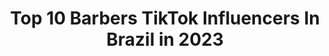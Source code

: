 ---
title: Top 10 Barbers TikTok Influencers In Brazil in 2023
description: >-
  Find top barbers TikTok influencers in Brazil in 2023. Most popular hashtags: #tiktok #foryou #barber #viral.
platform: TikTok
hits: 15
text_top: See the best TikTok influencers on inBeat.
text_bottom: inBeat has 15 TikTok influencers like this in Brazil for you to work with.
profiles:
  - username: "rodrigorezende17"
    fullname: >-
      Rodrigo Rezende
    bio: >-
      Insta: @Salaorezendee @Ciclerezende ☝🏾 YouTube: Rodrigo Rezende
    location: "Brazil"
    followers: 2466
    engagement: 569
    commentsToLikes: 0.021687
    id: ckb9akokhvrhh0j23ryzii7uw
    verified: false
    hashtags: "#thebarberpost, #brasilbarbers, #homemmoderno, #bar"
  - username: "mikaelversatil"
    fullname: >-
      Mikael versátil
    bio: >-
      meu ista ➡️ @mikaelversatiloficial Aperfeiçoamentos Worckshops E só 🔥
    location: "Brazil"
    followers: 23200
    engagement: 463
    commentsToLikes: 0.010374
    id: ckc8bd3l37rrt0j23xn2cqonm
    verified: false
    hashtags: "#foryou, #fyp, #cortes, #fryp"
  - username: "cortezika"
    fullname: >-
      Salomão Machado
    bio: >-
      Instagram 👉🏻@magodu_cort ✂️ canal YouTube 👉🏻 corte zika
    location: "Brazil"
    followers: 11600
    engagement: 746
    commentsToLikes: 0.018709
    id: cka0igc39dlcn0i78yil8gyqz
    verified: false
    hashtags: "#viral, #seguidores, #barbershop, #cortemasculino"
  - username: "leopanissa"
    fullname: >-
      LéoPanissa
    bio: >-
      SIGO TODOS DE VOLTA ! ❤️
    location: "Brazil"
    followers: 15400
    engagement: 708
    commentsToLikes: 0.015552
    id: ckb99ifq7tr0z0j239mew185u
    verified: false
    hashtags: "#animal, #foryou, #fypchallenge, #comedia"
  - username: "barbeiroxtreme"
    fullname: >-
      Barbeiros Extreme 🇧
    bio: >-
      pagina sob Mundo Barbearia App Pagando bem 👇 https://www.wowapp.com/w/kassyano
    location: "Brazil"
    followers: 20862
    engagement: 676
    commentsToLikes: 0.011554
    id: cka0ig9p1dks20i785di2t9uq
    verified: false
    hashtags: "#destaque, #barbershop, #melhorescortes, #barbeiro"
  - username: "ramonsouza097"
    fullname: >-
      Ramon
    bio: >-
      salmos 91❤🙏🙌 RUMO A 50K🙌❤🙏
    location: "Brazil"
    followers: 44300
    engagement: 710
    commentsToLikes: 0.032701
    id: ckai6bwotvh9f0i78zzumxq0d
    verified: false
    hashtags: "#vamosl, #tiktok, #tiktokindia, #deus"
  - username: "cristianpolicarpo"
    fullname: >-
      Cris.policarpos2
    bio: >-
      City:Paulínia SP Digital Influencer/Model ”Ontem era lixo hoje vê como tesouro”
    location: "Brazil"
    followers: 249800
    engagement: 2216
    commentsToLikes: 0.003977
    id: ck94n6hr35oc40j78zfmpto3w
    verified: false
    hashtags: "#pravoce, #foryou, #fy, #viral"
  - username: "gilsonteixeiraof"
    fullname: >-
      Gilson Teixeira
    bio: >-
      SEGUE AÍ ☝️ INSCREVA-SE NO NOSSO CANAL NO YOUTUBE INSTAGRAM ⬇️
    location: "Brazil"
    followers: 124800
    engagement: 1217
    commentsToLikes: 0.010221
    id: ck9nejl56do8p0j78enx3bopx
    verified: false
    hashtags: "#desenho, #foryou, #barbershop, #top"
  - username: "ocaetanno"
    fullname: >-
      CAETANNO
    bio: >-
      👍 FOLLOW INSTAGRAM👆🏻@ocaetanno
    location: "Brazil"
    followers: 6499
    engagement: 721
    commentsToLikes: 0.071124
    id: ck94g4ojdebcx0j78qg0p1mey
    verified: false
    hashtags: "#bbb, #quarentena, #comedia, #tiktokbrasil"
  - username: "guigofernandess"
    fullname: >-
      Guigo Fernandes
    bio: >-
      Tudo sobre o universo masculino Moda, saúde e lifestyle Segue no insta também!
    location: "Brazil"
    followers: 20300
    engagement: 813
    commentsToLikes: 0.047096
    id: ckb99rfauu60v0j23h59g2vng
    verified: false
    hashtags: "#estilomasculino, #modaparahomens, #manstyle, #modamasculina"
---